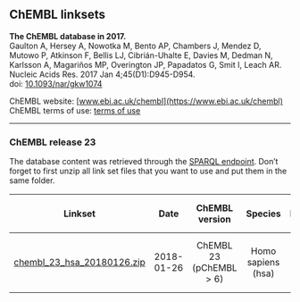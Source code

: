 ## ChEMBL linksets
<script type="application/ld+json">
  {
    "@context": "https://schema.org/",
    "@type": "Dataset",
    "http://purl.org/dc/terms/conformsTo": {
      "@type": "CreativeWork",
      "@id": "https://bioschemas.org/profiles/Dataset/1.0-RELEASE"
    },
    "name": "CyTargetLinker ChEMBL 23 (pChEMBL > 6)",
    "@id": "https://cytargetlinker.github.io/pages/linksets/chembl",
    "license": "https://www.ebi.ac.uk/about/terms-of-use",
    "keywords": "ChEMBL, ligand, protein, UniProt, NCBI Gene, Ensembl, HGNC",
    "url": "https://doi.org/10.5281/zenodo.6500401",
    "distribution": [ {
      "@type": "DataDownload",
      "name": "chembl_23_hsa_20180126.zip",
      "contentURL": "https://ndownloader.figshare.com/files/21623691?private_link=6cf358aaaaf5adeecce9"
    } ],
    "isAccessibleForFree": true
  }
</script>

**The ChEMBL database in 2017.<br/>**
Gaulton A, Hersey A, Nowotka M, Bento AP, Chambers J, Mendez D, Mutowo P, Atkinson F, Bellis LJ, Cibrián-Uhalte E, Davies M, Dedman N, Karlsson A, Magariños MP, Overington JP, Papadatos G, Smit I, Leach AR.<br/>
Nucleic Acids Res. 2017 Jan 4;45(D1):D945-D954.<br/>
doi: [10.1093/nar/gkw1074](http://doi.org/10.1093/nar/gkw1074)

ChEMBL website: [www.ebi.ac.uk/chembl](https://www.ebi.ac.uk/chembl)<br/>
ChEMBL terms of use: [terms of use](https://www.ebi.ac.uk/about/terms-of-use)

---

### ChEMBL release 23

The database content was retrieved through the [SPARQL endpoint](https://www.ebi.ac.uk/rdf/services/sparql). Don’t forget to first unzip all link set files that you want to use and put them in the same folder.

| Linkset | Date | ChEMBL version | Species | Interactions | Compounds | Target proteins | Supported gene identifiers |
| :---: | :---: | :---: | :---: | :---: | :---: | :---: | :---: |
| [chembl_23_hsa_20180126.zip](https://ndownloader.figshare.com/files/21623691?private_link=6cf358aaaaf5adeecce9) | 2018-01-26 | ChEMBL 23 (pChEMBL > 6) | Homo sapiens (hsa) | 175,233 | 104,711 | 2,100 | UniProt, NCBI Gene, Ensembl, HGNC |
